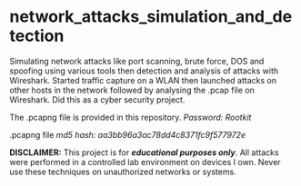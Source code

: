 # network_attacks_simulation_and_detection
Simulating network attacks like port scanning, brute force, DOS and spoofing using various tools then detection and analysis of attacks with Wireshark.
Started traffic capture on a WLAN then launched attacks on other hosts in the network followed by analysing the .pcap file on Wireshark.
Did this as a cyber security project.

The .pcapng file is provided in this repository.
*Password: Rootkit*

.pcapng file *md5 hash: aa3bb96a3ac78dd4c8371fc9f577972e*

**DISCLAIMER:** This project is for ***educational purposes only***. All attacks were performed in a controlled lab environment on devices I own. Never use these techniques on unauthorized networks or systems.
